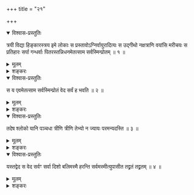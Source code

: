 +++
title = "२१"

+++

<details open><summary>विश्वास-प्रस्तुतिः</summary>

त्रयी विद्या हिङ्कारस्त्रय इमे लोकाः स प्रस्तावोऽग्निर्वायुरादित्यः स
उद्गीथो नक्षत्राणि वयांसि मरीचयः स प्रतिहारः सर्पा गन्धर्वाः
पितरस्तन्निधनमेतत्साम सर्वस्मिन्प्रोतम् ॥ १ ॥
</details>

<details><summary>मूलम्</summary>

त्रयी विद्या हिङ्कारस्त्रय इमे लोकाः स प्रस्तावोऽग्निर्वायुरादित्यः स
उद्गीथो नक्षत्राणि वयांसि मरीचयः स प्रतिहारः सर्पा गन्धर्वाः
पितरस्तन्निधनमेतत्साम सर्वस्मिन्प्रोतम् ॥ १ ॥
</details>

<details><summary>शङ्करः</summary>

त्रयी विद्या हिङ्कारः । अग्न्यादिसाम्न आनन्तर्यं त्रयीविद्याया
अग्न्यादिकार्यत्वश्रुतेः । हिङ्कारः
प्राथंयात्सर्वकर्तव्यानाम् । त्रय इमे
लोकास्तत्कार्यत्वादनन्तरा इति प्रस्तावः । अग्न्यादीनामुद्गीथत्वं
श्रैष्ठ्यात् । नक्षत्रादीनां प्रतिहृतत्वात्प्रतिहारत्वम् ।
सर्पादीनां धकारसामान्यान्निधनत्वम् । एतत्साम
नामविशेषाभावात्सामसमुदायः
सामशब्दः सर्वस्मिन् प्रोतम् । त्रयीविद्यादि हि सर्वम् ।
त्रयीविद्यादिदृष्ट्या
हिङ्कारादिसामभक्तय उपास्याः ।
अतीतेष्वपि सामोपासनेषु येषु येषु प्रोतं यद्यत्साम,
तद्दृष्ट्या तदुपास्यमिति । कर्माङ्गानां दृष्टिविशेषेणेवाज्यस्य
संस्कार्यत्वात् ॥
</details>

<details open><summary>विश्वास-प्रस्तुतिः</summary>

स य एवमेतत्साम सर्वस्मिन्प्रोतं वेद सर्वं ह भवति ॥ २ ॥
</details>

<details><summary>मूलम्</summary>

स य एवमेतत्साम सर्वस्मिन्प्रोतं वेद सर्वं ह भवति ॥ २ ॥
</details>

<details><summary>शङ्करः</summary>

सर्वविषयसामविदः फलम् — सर्वं ह भवति सर्वेश्वरो भवतीत्यर्थः ।
निरुपचरितसर्वभावे हि दिक्स्थेभ्यो
बलिप्राप्त्यनुपपत्तिः ॥
</details>

<details open><summary>विश्वास-प्रस्तुतिः</summary>

तदेष श्लोको यानि पञ्चधा त्रीणि त्रीणि तेभ्यो न ज्यायः परमन्यदस्ति ॥ ३ ॥
</details>

<details><summary>मूलम्</summary>

तदेष श्लोको यानि पञ्चधा त्रीणि त्रीणि तेभ्यो न ज्यायः परमन्यदस्ति ॥ ३ ॥
</details>

<details><summary>शङ्करः</summary>

तत् एतस्मिन्नर्थे एषः श्लोकः मन्त्रोऽप्यस्ति । यानि पञ्चधा पञ्चप्रकारेण
हिङ्कारादिविभागैः प्रोक्तानि त्रीणि त्रीणि त्रयीविद्यादीनि, तेभ्यः
पञ्चत्रिकेभ्यः ज्यायः महत्तरं परं च व्यतिरिक्तम् अन्यत्
वस्त्वन्तरं नास्ति न विद्यत इत्यर्थः । तत्रैव हि
सर्वस्यान्तर्भावः ॥
</details>

<details open><summary>विश्वास-प्रस्तुतिः</summary>

यस्तद्वेद स वेद सर्वꣳ सर्वा दिशो बलिमस्मै हरन्ति सर्वमस्मीत्युपासीत
तद्व्रतं तद्व्रतम् ॥ ४ ॥
</details>

<details><summary>मूलम्</summary>

यस्तद्वेद स वेद सर्वꣳ सर्वा दिशो बलिमस्मै हरन्ति सर्वमस्मीत्युपासीत
तद्व्रतं तद्व्रतम् ॥ ४ ॥
</details>

<details><summary>शङ्करः</summary>

यः तत् यथोक्तं सर्वात्मकं साम वेद, स वेद सर्वं स सर्वज्ञो भवतीत्यर्थः ।
सर्वा दिशः सर्वदिक्स्था अस्मै एवंविदे बलिं भोगं हरन्ति
प्रापयन्तीत्यर्थः । सर्वम् अस्मि भवामि
इति एवम् एतत्साम उपासीत, तस्य एतदेव व्रतम् । द्विरुक्तिः
सामोपासनसमाप्त्यर्था ॥

इति एकविंशखण्डभाष्यम् ॥
</details>

